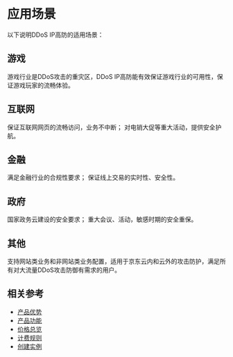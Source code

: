 # 应用场景

以下说明DDoS IP高防的适用场景：

## 游戏
游戏行业是DDoS攻击的重灾区，DDoS IP高防能有效保证游戏行业的可用性，保证游戏玩家的流畅体验。

## 互联网
保证互联网网页的流畅访问，业务不中断；
对电销大促等重大活动，提供安全护航。

## 金融
满足金融行业的合规性要求；
保证线上交易的实时性、安全性。

## 政府
国家政务云建设的安全要求；
重大会议、活动，敏感时期的安全重保。

## 其他
支持网站类业务和非网站类业务配置，适用于京东云内和云外的攻击防护，满足所有对大流量DDoS攻击防御有需求的用户。

## 相关参考

- [产品优势](Benefits.md)
- [产品功能](Features.md)
- [价格总览](../Pricing/Price-Overview.md)
- [计费规则](../Pricing/Billing-Rules.md)
- [创建实例](../Getting-Started/Create-Instance.md)
